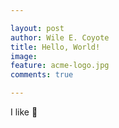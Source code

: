 ```yaml
---

layout: post
author: Wile E. Coyote
title: Hello, World!
image:
feature: acme-logo.jpg
comments: true

---
```


I like 🍕